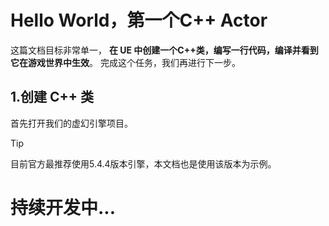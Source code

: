# Hello World，第一个C++ Actor

这篇文档目标非常单一，
**在 UE 中创建一个C++类，编写一行代码，编译并看到它在游戏世界中生效**。
完成这个任务，我们再进行下一步。

## 1.创建 C++ 类

首先打开我们的虚幻引擎项目。
> [!TIP]
> 目前官方最推荐使用5.4.4版本引擎，本文档也是使用该版本为示例。

# 持续开发中...